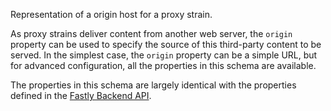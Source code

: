 Representation of a origin host for a proxy strain.

As proxy strains deliver content from another web server, the `origin` property can be used to specify the source of this third-party content to be served. In the simplest case, the `origin` property can be a simple URL, but for advanced configuration, all the properties in this schema are available.

The properties in this schema are largely identical with the properties defined in the [Fastly Backend API](https://docs.fastly.com/api/config#backend).